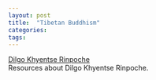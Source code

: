 ```yaml
---
layout: post
title:  "Tibetan Buddhism"
categories: 
tags:
---
```



[Dilgo Khyentse Rinpoche](/dilgokhyentse)
<br>
Resources about Dilgo Khyentse Rinpoche.
